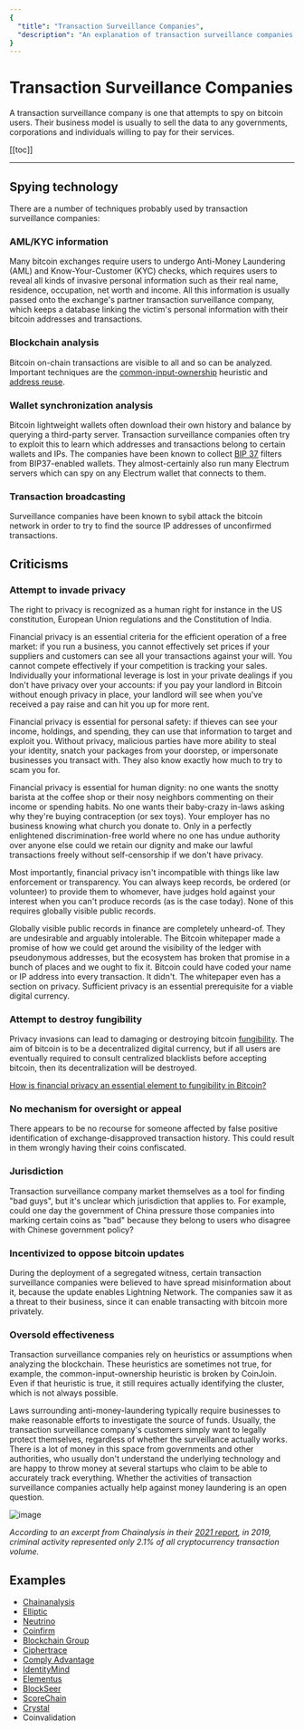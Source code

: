 ```yaml
---
{
  "title": "Transaction Surveillance Companies",
  "description": "An explanation of transaction surveillance companies and a list of the most known ones. This is the Wasabi documentation, an archive of knowledge about the open-source, non-custodial and privacy-focused Bitcoin wallet for desktop."
}
---
```


#  Transaction Surveillance Companies

A transaction surveillance company is one that attempts to spy on bitcoin users.
Their business model is usually to sell the data to any governments, corporations and individuals willing to pay for their services.

[[toc]]

---

## Spying technology

There are a number of techniques probably used by transaction surveillance companies:

### AML/KYC information
Many bitcoin exchanges require users to undergo Anti-Money Laundering (AML) and Know-Your-Customer (KYC) checks, which requires users to reveal all kinds of invasive personal information such as their real name, residence, occupation, net worth and income.
All this information is usually passed onto the exchange's partner transaction surveillance company, which keeps a database linking the victim's personal information with their bitcoin addresses and transactions.

### Blockchain analysis
Bitcoin on-chain transactions are visible to all and so can be analyzed.
Important techniques are the [common-input-ownership](/FAQ/FAQ-UseWasabi.md#why-is-coin-control-so-important) heuristic and [address reuse](/why-wasabi/AddressReuse.md).

### Wallet synchronization analysis
Bitcoin lightweight wallets often download their own history and balance by querying a third-party server.
Transaction surveillance companies often try to exploit this to learn which addresses and transactions belong to certain wallets and IPs.
The companies have been known to collect [BIP 37](https://github.com/bitcoin/bips/blob/master/bip-0037.mediawiki) filters from BIP37-enabled wallets.
They almost-certainly also run many Electrum servers which can spy on any Electrum wallet that connects to them.

### Transaction broadcasting
Surveillance companies have been known to sybil attack the bitcoin network in order to try to find the source IP addresses of unconfirmed transactions.

## Criticisms

### Attempt to invade privacy

The right to privacy is recognized as a human right for instance in the US constitution, European Union regulations and the Constitution of India.

Financial privacy is an essential criteria for the efficient operation of a free market: if you run a business, you cannot effectively set prices if your suppliers and customers can see all your transactions against your will.
You cannot compete effectively if your competition is tracking your sales.
Individually your informational leverage is lost in your private dealings if you don't have privacy over your accounts: if you pay your landlord in Bitcoin without enough privacy in place, your landlord will see when you've received a pay raise and can hit you up for more rent.

Financial privacy is essential for personal safety: if thieves can see your income, holdings, and spending, they can use that information to target and exploit you.
Without privacy, malicious parties have more ability to steal your identity, snatch your packages from your doorstep, or impersonate businesses you transact with. They also know exactly how much to try to scam you for.

Financial privacy is essential for human dignity: no one wants the snotty barista at the coffee shop or their nosy neighbors commenting on their income or spending habits.
No one wants their baby-crazy in-laws asking why they're buying contraception (or sex toys).
Your employer has no business knowing what church you donate to.
Only in a perfectly enlightened discrimination-free world where no one has undue authority over anyone else could we retain our dignity and make our lawful transactions freely without self-censorship if we don't have privacy.

Most importantly, financial privacy isn't incompatible with things like law enforcement or transparency.
You can always keep records, be ordered (or volunteer) to provide them to whomever, have judges hold against your interest when you can't produce records (as is the case today).
None of this requires globally visible public records.

Globally visible public records in finance are completely unheard-of.
They are undesirable and arguably intolerable.
The Bitcoin whitepaper made a promise of how we could get around the visibility of the ledger with pseudonymous addresses, but the ecosystem has broken that promise in a bunch of places and we ought to fix it.
Bitcoin could have coded your name or IP address into every transaction.
It didn't.
The whitepaper even has a section on privacy.
Sufficient privacy is an essential prerequisite for a viable digital currency.

### Attempt to destroy fungibility

Privacy invasions can lead to damaging or destroying bitcoin [fungibility](https://docs.wasabiwallet.io/glossary/Glossary-GeneralBitcoin.html#fungibility).
The aim of bitcoin is to be a decentralized digital currency, but if all users are eventually required to consult centralized blacklists before accepting bitcoin, then its decentralization will be destroyed.

[How is financial privacy an essential element to fungibility in Bitcoin?](/FAQ/FAQ-GeneralBitcoinPrivacy.md#how-is-financial-privacy-an-essential-element-to-fungibility-in-bitcoin)

### No mechanism for oversight or appeal

There appears to be no recourse for someone affected by false positive identification of exchange-disapproved transaction history.
This could result in them wrongly having their coins confiscated.

### Jurisdiction

Transaction surveillance company market themselves as a tool for finding "bad guys", but it's unclear which jurisdiction that applies to.
For example, could one day the government of China pressure those companies into marking certain coins as "bad" because they belong to users who disagree with Chinese government policy?

### Incentivized to oppose bitcoin updates

During the deployment of a segregated witness, certain transaction surveillance companies were believed to have spread misinformation about it, because the update enables Lightning Network. The companies saw it as a threat to their business, since it can enable transacting with bitcoin more privately.

### Oversold effectiveness

Transaction surveillance companies rely on heuristics or assumptions when analyzing the blockchain.
These heuristics are sometimes not true, for example, the common-input-ownership heuristic is broken by CoinJoin.
Even if that heuristic is true, it still requires actually identifying the cluster, which is not always possible.

Laws surrounding anti-money-laundering typically require businesses to make reasonable efforts to investigate the source of funds.
Usually, the transaction surveillance company's customers simply want to legally protect themselves, regardless of whether the surveillance actually works.
There is a lot of money in this space from governments and other authorities, who usually don't understand the underlying technology and are happy to throw money at several startups who claim to be able to accurately track everything.
Whether the activities of transaction surveillance companies actually help against money laundering is an open question.

![image](https://user-images.githubusercontent.com/51679301/114173811-6bc59680-9940-11eb-8ff9-d59b61475978.png)

_According to an excerpt from Chainalysis in their [2021 report](https://blog.chainalysis.com/reports/2021-crypto-crime-report-intro-ransomware-scams-darknet-markets), in 2019, criminal activity represented only 2.1% of all cryptocurrency transaction volume._

## Examples

- [Chainanalysis](https://www.chainalysis.com/)
- [Elliptic](https://www.elliptic.co/)
- [Neutrino](https://www.neutrino.nu/)
- [Coinfirm](https://www.coinfirm.io/)
- [Blockchain Group](https://blockchaingroup.io/)
- [Ciphertrace](https://ciphertrace.com/)
- [Comply Advantage](https://complyadvantage.com/aml-crypto-compliance/)
- [IdentityMind](https://identitymindglobal.com/)
- [Elementus](https://elementus.io/)
- [BlockSeer](https://www.blockseer.com/)
- [ScoreChain](https://www.scorechain.com/)
- [Crystal](https://crystalblockchain.com/)
- Coinvalidation
